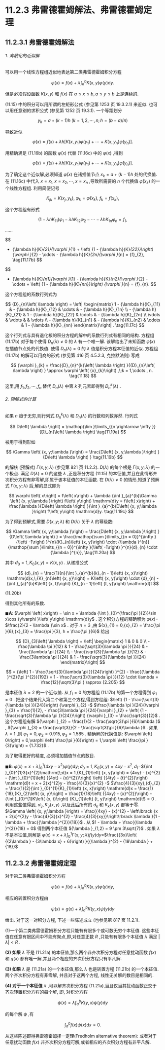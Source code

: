# 11.2.3 弗雷德霍姆解法、弗雷德霍姆定理

## 11.2.3.1 弗雷德霍姆解法

###### 1. 离散化的近似解

可以用一个线性方程组近似地表达第二类弗雷德霍姆积分方程

$$
\varphi \left( x\right)  = f\left( x\right)  + \lambda {\int }_{a}^{b}K\left( {x, y}\right) \varphi \left( y\right) \mathrm{d}y. \tag{11.15}
$$

但是必须假设函数 $K\left( {x, y}\right)$ 和 $f\left( x\right)$ 在 $a \leq  x \leq  b, a \leq  y \leq  b$ 上是连续的.

(11.15) 中的积分可以用所谓的左矩形公式 (参见第 1253 页 19.3.2.1) 来近似. 也可以用任意别的求积公式 (参见第 1252 页 19.3.1). 一个等距划分

$$
{y}_{k} = a + \left( {k - 1}\right) h\;\left( {k = 1,2,\cdots , n;h = \left( {b - a}\right) /n}\right)  \tag{11.16a}
$$

导致近似

$$
\varphi \left( x\right)  \approx  f\left( x\right)  + {\lambda h}\left\lbrack  {K\left( {x,{y}_{1}}\right) \varphi \left( {y}_{1}\right)  + \cdots  + K\left( {x,{y}_{n}}\right) \varphi \left( {y}_{n}\right) }\right\rbrack  . \tag{11.16b}
$$

用精确满足 (11.16b) 的函数 $\bar{\varphi }\left( x\right)$ 代替 (11.16c) 中的 $\varphi \left( x\right)$ ,得到

$$
\bar{\varphi }\left( x\right)  = f\left( x\right)  + {\lambda h}\left\lbrack  {K\left( {x,{y}_{1}}\right) \bar{\varphi }\left( {y}_{1}\right)  + \cdots  + K\left( {x,{y}_{n}}\right) \bar{\varphi }\left( {y}_{n}\right) }\right\rbrack  . \tag{11.16c}
$$

为了确定这个近似解,必须知道 $\bar{\varphi }\left( x\right)$ 在诸插值节点 ${x}_{k} = a + \left( {k - 1}\right) h$ 处的代换值. 在 (11.16c) 中代入 $x = {x}_{1}, x = {x}_{2},\cdots , x = {x}_{n}$ ,导致所需要的 $n$ 个代换值 $\bar{\varphi }\left( {x}_{k}\right)$ 的一个线性方程组. 利用简便记号

$$
{K}_{jk} = K\left( {{x}_{j},{y}_{k}}\right) ,\;{\varphi }_{k} = \bar{\varphi }\left( {x}_{k}\right) ,\;{f}_{k} = f\left( {x}_{k}\right) , \tag{11.17a}
$$

这个方程组有形式

$$
\left( {1 - {\lambda h}{K}_{11}}\right) {\varphi }_{1} - {\lambda h}{K}_{12}{\varphi }_{2} - \cdots  - {\lambda h}{K}_{1n}{\varphi }_{n} = {f}_{1},
$$

......

$$
- {\lambda h}{K}_{21}{\varphi }_{1} + \left( {1 - {\lambda h}{K}_{22}}\right) {\varphi }_{2} - \cdots  - {\lambda h}{K}_{2n}{\varphi }_{n} = {f}_{2}, \tag{11.17b}
$$

$$
- {\lambda h}{K}_{n1}{\varphi }_{1} - {\lambda h}{K}_{n2}{\varphi }_{2} - \cdots  + \left( {1 - {\lambda h}{K}_{nn}}\right) {\varphi }_{n} = {f}_{n}.
$$

这个方程组的系数行列式为

$$
{D}_{n}\left( \lambda \right)  = \left| \begin{matrix} 1 - {\lambda h}{K}_{11} &  - {\lambda h}{K}_{12} & \cdots &  - {\lambda h}{K}_{1n} \\   - {\lambda h}{K}_{21} & 1 - {\lambda h}{K}_{22} & \cdots &  - {\lambda h}{K}_{2n} \\  \vdots & \vdots & & \vdots \\   - {\lambda h}{K}_{n1} &  - {\lambda h}{K}_{n2} & \cdots & 1 - {\lambda h}{K}_{nn} \end{matrix}\right| . \tag{11.17c}
$$

这个行列式与具有退化核的积分方程的解中的系数行列式有相同的结构. 方程组 (11.17b) 对于每个使得 ${D}_{n}\left( \lambda \right)  \neq  0$ 的 $\lambda$ 有一个唯一解. 该解给出了未知函数 $\varphi \left( x\right)$ 在插值节点处的代换值. 使得 ${D}_{n}\left( \lambda \right)  = 0$ 的 $\lambda$ 值是积分方程本征值的近似. 方程组 (11.17b) 的解可以用商的形式 (参见第 416 页 4.5.2.3, 克拉默法则) 写成

$$
{\varphi }_{k} = \frac{{D}_{n}^{k}\left( \lambda \right) }{{D}_{n}\left( \lambda \right) } \approx  \varphi \left( {x}_{k}\right) ,\;k = 1,\cdots , n. \tag{11.18}
$$

这里,用 ${f}_{1},{f}_{2},\cdots ,{f}_{n}$ 替代 ${D}_{n}\left( \lambda \right)$ 中第 $k$ 列元素即得到 ${D}_{n}^{k}\left( \lambda \right)$ .

###### 2. 预解式的计算

如果 $n$ 趋于无穷,则行列式 ${D}_{n}^{k}\left( \lambda \right)$ 和 ${D}_{n}\left( \lambda \right)$ 的行数和列数亦然. 行列式

$$
D\left( \lambda \right)  = \mathop{\lim }\limits_{{n \rightarrow  \infty }}{D}_{n}\left( \lambda \right)  \tag{11.19a}
$$

被用于得到形如

$$
\Gamma \left( {x, y;\lambda }\right)  = \frac{D\left( {x, y;\lambda }\right) }{D\left( \lambda \right) } \tag{11.19b}
$$

的解核 (预解式) $\Gamma \left( {x, y;\lambda }\right)$ (参见第 821 页 11.2.2). $D\left( \lambda \right)$ 的每个根是 $\Gamma \left( {x, y;\lambda }\right)$ 的一个极点. 满足 $D\left( \lambda \right)  = 0$ 的这些 $\lambda$ ,正是积分方程 (11.15) 的本征值,并且在此情形齐次积分方程有非零解,即属于该本征值的本征函数. 在 $D\left( \lambda \right)  \neq  0$ 的情形,知道了预解式 $\Gamma \left( {x, y;\lambda }\right)$ 后,解的显式即为

$$
\varphi \left( x\right)  = f\left( x\right)  + \lambda {\int }_{a}^{b}\Gamma \left( {x, y;\lambda }\right) f\left( y\right) \mathrm{d}y = f\left( x\right)  + \frac{\lambda }{D\left( \lambda \right) }{\int }_{a}^{b}D\left( {x, y;\lambda }\right) f\left( y\right) \mathrm{d}y. \tag{11.19c}
$$

为了得到预解式,需要 $D\left( {x, y;\lambda }\right)$ 和 $D\left( \lambda \right)$ 关于 $\lambda$ 的幂级数:

$$
\Gamma \left( {x, y;\lambda }\right)  = \frac{D\left( {x, y;\lambda }\right) }{D\left( \lambda \right) } = \frac{\mathop{\sum }\limits_{{n = 0}}^{\infty }{\left( -1\right) }^{n}{K}_{n}\left( {x, y}\right)  \cdot  {\lambda }^{n}}{\mathop{\sum }\limits_{{n = 0}}^{\infty }{\left( -1\right) }^{n}{d}_{n} \cdot  {\lambda }^{n}}, \tag{11.20a}
$$

其中 ${d}_{0} = 1,{K}_{0}\left( {x, y}\right)  = K\left( {x, y}\right)$ . 从递推公式

$$
{d}_{n} = \frac{1}{n}{\int }_{a}^{b}{k}_{n - 1}\left( {x, x}\right) \mathrm{d}x,\;{K}_{n}\left( {x, y}\right)  = K\left( {x, y}\right)  \cdot  {d}_{n} - {\int }_{a}^{b}K\left( {x, t}\right) {K}_{n - 1}\left( {t, y}\right) \mathrm{d}t
$$

(11.20b)

得到其他所有的系数.

$\blacksquare \mathbf{A}$: $\varphi \left( x\right)  = \sin x + \lambda {\int }_{0}^{\frac{\pi }{2}}\sin x\cos {y\varphi }\left( y\right) \mathrm{d}y$ . 这个积分方程的精确解为 $\varphi \left( x\right)  =$ $\frac{2}{2 - \lambda }\sin x$ . 对于 $n = 3$ ,由 ${x}_{1} = 0,{x}_{2} = \frac{\pi }{6},{x}_{3} = \frac{\pi }{3}, h = \frac{\pi }{6}$ 给出

$$
{D}_{3}\left( \lambda \right)  = \left| \begin{matrix} 1 & 0 & 0 \\   - \frac{\lambda \pi }{12} & 1 - \frac{\sqrt{3}{\lambda \pi }}{24} &  - \frac{\lambda \pi }{24} \\   - \frac{\sqrt{3}{\lambda \pi }}{12} &  - \frac{3\lambda \pi }{24} & 1 - \frac{\sqrt{3}{\lambda \pi }}{24} \end{matrix}\right|
$$

$$
= {\left( 1 - \frac{\sqrt{3}{\lambda \pi }}{24}\right) }^{2} - \frac{{\lambda }^{2}{\pi }^{2}}{192} = 1 - \frac{\sqrt{3}{\lambda \pi }}{12} \cdot  \lambda  = \frac{12}{\sqrt{3}\pi } \approx  {2.205}
$$

是本征值 $\lambda  = 2$ 的一个近似值. 从 ${f}_{1} = 0$ 的方程组 (11.17b) 的第一个方程得到 ${\varphi }_{1} = 0$ . 把这个结果代入第二个和第三个方程,得到方程组: $\left( {1 - \frac{\sqrt{3}{\lambda \pi }}{24}}\right) {\varphi }_{2} -$ $\frac{\lambda \pi }{24}{\varphi }_{3} = \frac{1}{2}, - \frac{3\lambda \pi }{24}{\varphi }_{2} + \left( {1 - \frac{\sqrt{3}{\lambda \pi }}{24}}\right) {\varphi }_{3} = \frac{\sqrt{3}}{2}$ . 这个方程组有解 ${\varphi }_{2} = \frac{1}{2 - \frac{\sqrt{3}\pi }{6}\lambda }$ , ${\varphi }_{3} = \frac{\sqrt{3}}{2 - \frac{\sqrt{3}\pi }{6}\lambda }$ . 如果 $\lambda  = 1$ ,则 ${\varphi }_{1} = 0,{\varphi }_{2} = {0.915},{\varphi }_{3} = {1.585}$ . 精确解的代换值是: $\varphi \left( 0\right)  = 0,\varphi \left( \frac{\pi }{6}\right)  = 1,\varphi \left( \frac{\pi }{3}\right)  = {1.732}$ .

为了取得更好的精度, 必须增加插值节点的数目.

$\blacksquare \mathbf{B}$: $\varphi \left( x\right)  = x + \lambda {\int }_{0}^{1}\left( {{4xy} - {x}^{2}}\right) \varphi \left( y\right) \mathrm{d}y;{d}_{0} = 1,{K}_{0}\left( {x, y}\right)  = {4xy} - {x}^{2},{d}_{1} =$${\int }_{0}^{1}3{x}^{2}\mathrm{\;d}x = 1,{K}_{1}\left( {x, y}\right)  = {4xy} - {x}^{2} - {\int }_{0}^{1}\left( {{4xt} - {x}^{2}}\right) \left( {{4ty} - {t}^{2}}\right) \mathrm{d}t = x + 2{x}^{2}y - \frac{4}{3}{x}^{2} -$ $\frac{4}{3}{xy},{d}_{2} = \frac{1}{2}{\int }_{0}^{1}{K}_{1}\left( {x, x}\right) \mathrm{d}x = \frac{1}{18},{K}_{2}\left( {x, y}\right)  = \frac{1}{18}\left( {{4xy} - {x}^{2}}\right)  - {\int }_{0}^{1}K\left( {x, t}\right) {K}_{1}\left( {t, y}\right) \mathrm{d}t$$= 0$ . 利用这些值得到, ${d}_{3},{K}_{3}\left( {x, y}\right)$ ,以及此后所有的 ${d}_{k}$ 和 ${K}_{k}\left( {x, y}\right)$ 都等于零. $\Gamma \left( {x, y;\lambda }\right)  = \frac{{4xy} - {x}^{2} - \left\lbrack  {x + 2{x}^{2}y - \frac{4}{3}{x}^{2} - \frac{4}{3}{xy}}\right\rbrack  \lambda }{1 - \lambda  + \frac{{\lambda }^{2}}{18}}$ . 从 $1 - \lambda  + \frac{{\lambda }^{2}}{18} = 0$ 得到两个本征值 ${\lambda }_{1,2} = 9 \pm  3\sqrt{7}$ . 如果 $\lambda$ 不是本征值,则解是 $\varphi \left( x\right)  = x + \lambda {\int }_{0}^{1}\Gamma \left( {x, y;\lambda }\right) f\left( y\right) \mathrm{d}y =$$\frac{{3x}\left( {{2\lambda } - {3\lambda x} + 6}\right) }{{\lambda }^{2} - {18\lambda } + {18}}$

## 11.2.3.2 弗雷德霍姆定理

对于第二类弗雷德霍姆积分方程

$$
\varphi \left( x\right)  = f\left( x\right)  + \lambda {\int }_{a}^{b}K\left( {x, y}\right) \varphi \left( y\right) \mathrm{d}y, \tag{11.21a}
$$

相应的转置积分方程由

$$
\psi \left( x\right)  = g\left( x\right)  + \lambda {\int }_{a}^{b}K\left( {y, x}\right) \psi \left( y\right) \mathrm{d}y \tag{11.21b}
$$

给出. 对于这一对积分方程, 下述一些陈述成立 (也参见第 817 页 11.2.1).

(1)一个第二类弗雷德霍姆积分方程只能有有限多个或可数无穷个本征值. 这些本征值在任意有限区间中不能有聚点,即,对任意正数 $R$ ,只能有有限多个本征值 $\lambda$ 满足 $\left| \lambda \right|  < R$ .

**(2) 如果** $\lambda$ 不是 (11.21a) 的本征值,那么两个非齐次积分方程对任意扰动函数 $f\left( x\right)$ 和 $g\left( x\right)$ 都有唯一解,并且两个相应的齐次积分方程只有平凡解.

**(3) 如果** $\lambda$ 是 (11.21a) 的一个本征值,那么 $\lambda$ 也是转置方程 (11.21b) 的一个本征值. 两个齐次积分方程有非零解, 并且对于这两个方程, 线性无关解的数目是相同的.

**(4) 对于一个本征值** $\lambda$ ,可以解齐次积分方程 (11.21a),当且仅当其扰动函数正交于齐次转置积分方程的每个解, 即, 对积分方程

$$
\psi \left( x\right)  = \lambda {\int }_{a}^{b}K\left( {y, x}\right) \psi \left( y\right) \mathrm{d}y \tag{11.22a}
$$

的每个解 $\psi$ ,有

$$
{\int }_{a}^{b}f\left( x\right) \psi \left( x\right) \mathrm{d}x = 0. \tag{11.22b}
$$

从这些陈述即得弗雷德霍姆择一定理(Fredholm alternative theorem): 或者对于任意扰动函数 $f\left( x\right)$ 非齐次积分方程可解,或者相应的齐次积分方程有非平凡解.
